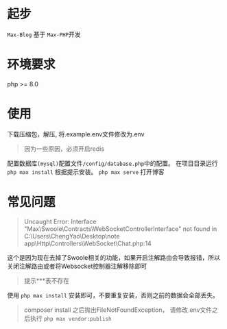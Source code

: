 # 起步
`Max-Blog` 基于 `Max-PHP`开发

# 环境要求

php >= 8.0


# 使用
下载压缩包，解压, 将.example.env文件修改为.env

> 因为一些原因，必须开启redis

配置数据库`(mysql)`配置文件`/config/database.php`中的配置。
在项目目录运行`php max install` 根据提示安装。
`php max serve` 打开博客

# 常见问题

> Uncaught Error: Interface "Max\Swoole\Contracts\WebSocketControllerInterface" not found in C:\Users\ChengYao\Desktop\note\
   app\Http\Controllers\WebSocket\Chat.php:14

这个是因为现在去掉了Swoole相关的功能，如果开启注解路由会导致报错，所以关闭注解路由或者将Websocket控制器注解移除即可

> 提示***表不存在

使用 `php max install` 安装即可，不要重复安装，否则之前的数据会全部丢失。

> composer install 之后抛出FileNotFoundException， 请修改.env文件之后执行 `php max vendor:publish`
